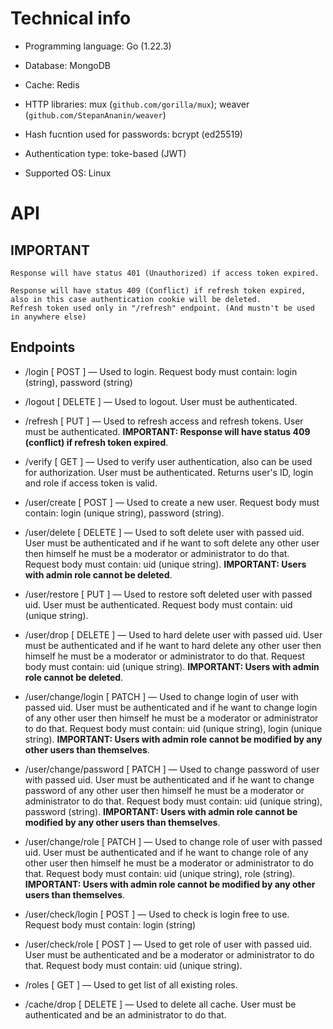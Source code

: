 # Technical info

-   Programming language: Go (1.22.3)

-   Database: MongoDB

-   Cache: Redis

-   HTTP libraries: mux (`github.com/gorilla/mux`); weaver (`github.com/StepanAnanin/weaver`)

-   Hash fucntion used for passwords: bcrypt (ed25519)

-   Authentication type: toke-based (JWT)

-   Supported OS: Linux

# API

## IMPORTANT

    Response will have status 401 (Unauthorized) if access token expired.

    Response will have status 409 (Conflict) if refresh token expired, also in this case authentication cookie will be deleted.
    Refresh token used only in "/refresh" endpoint. (And mustn't be used in anywhere else)

## Endpoints

-   /login [ POST ] — Used to login. Request body must contain: login (string), password (string)

-   /logout [ DELETE ] — Used to logout. User must be authenticated.

-   /refresh [ PUT ] — Used to refresh access and refresh tokens. User must be authenticated. **IMPORTANT: Response will have status 409 (conflict) if refresh token expired**.

-   /verify [ GET ] — Used to verify user authentication, also can be used for authorization. User must be authenticated. Returns user's ID, login and role if access token is valid.

-   /user/create [ POST ] — Used to create a new user. Request body must contain: login (unique string), password (string).

-   /user/delete [ DELETE ] — Used to soft delete user with passed uid. User must be authenticated and if he want to soft delete any other user then himself he must be a moderator or administrator to do that. Request body must contain: uid (unique string). **IMPORTANT: Users with admin role cannot be deleted**.

-   /user/restore [ PUT ] — Used to restore soft deleted user with passed uid. User must be authenticated. Request body must contain: uid (unique string).

-   /user/drop [ DELETE ] — Used to hard delete user with passed uid. User must be authenticated and if he want to hard delete any other user then himself he must be a moderator or administrator to do that. Request body must contain: uid (unique string). **IMPORTANT: Users with admin role cannot be deleted**.

-   /user/change/login [ PATCH ] — Used to change login of user with passed uid. User must be authenticated and if he want to change login of any other user then himself he must be a moderator or administrator to do that. Request body must contain: uid (unique string), login (unique string). **IMPORTANT: Users with admin role cannot be modified by any other users than themselves**.

-   /user/change/password [ PATCH ] — Used to change password of user with passed uid. User must be authenticated and if he want to change password of any other user then himself he must be a moderator or administrator to do that. Request body must contain: uid (unique string), password (string). **IMPORTANT: Users with admin role cannot be modified by any other users than themselves**.

-   /user/change/role [ PATCH ] — Used to change role of user with passed uid. User must be authenticated and if he want to change role of any other user then himself he must be a moderator or administrator to do that. Request body must contain: uid (unique string), role (string). **IMPORTANT: Users with admin role cannot be modified by any other users than themselves**.

-   /user/check/login [ POST ] — Used to check is login free to use. Request body must contain: login (string)

-   /user/check/role [ POST ] — Used to get role of user with passed uid. User must be authenticated and be a moderator or administrator to do that. Request body must contain: uid (unique string).

-   /roles [ GET ] — Used to get list of all existing roles.

-   /cache/drop [ DELETE ] — Used to delete all cache. User must be authenticated and be an administrator to do that.
